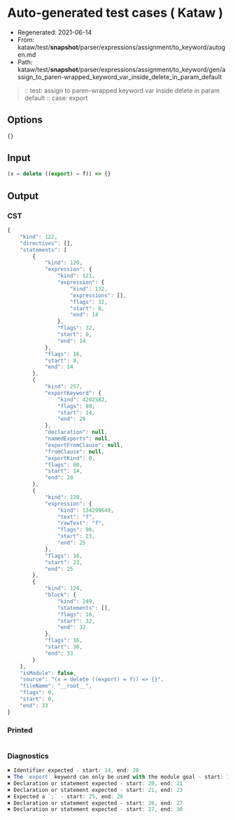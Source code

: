 # Auto-generated test cases ( Kataw )
- Regenerated: 2021-06-14
- From: kataw/test/__snapshot__/parser/expressions/assignment/to_keyword/autogen.md
- Path: kataw/test/__snapshot__/parser/expressions/assignment/to_keyword/gen/assign_to_paren-wrapped_keyword_var_inside_delete_in_param_default
> :: test: assign to paren-wrapped keyword var inside delete in param default
> :: case: export
## Options

`````js
{}
`````
## Input

`````js
(x = delete ((export) = f)) => {}
`````
## Output

### CST

```javascript
{
    "kind": 122,
    "directives": [],
    "statements": [
        {
            "kind": 120,
            "expression": {
                "kind": 121,
                "expression": {
                    "kind": 132,
                    "expressions": [],
                    "flags": 32,
                    "start": 0,
                    "end": 14
                },
                "flags": 32,
                "start": 0,
                "end": 14
            },
            "flags": 16,
            "start": 0,
            "end": 14
        },
        {
            "kind": 257,
            "exportKeyword": {
                "kind": 4202582,
                "flags": 80,
                "start": 14,
                "end": 20
            },
            "declaration": null,
            "namedExports": null,
            "exportFromClause": null,
            "fromClause": null,
            "exportKind": 0,
            "flags": 80,
            "start": 14,
            "end": 20
        },
        {
            "kind": 120,
            "expression": {
                "kind": 134299649,
                "text": "f",
                "rawText": "f",
                "flags": 96,
                "start": 23,
                "end": 25
            },
            "flags": 16,
            "start": 23,
            "end": 25
        },
        {
            "kind": 124,
            "block": {
                "kind": 249,
                "statements": [],
                "flags": 16,
                "start": 32,
                "end": 32
            },
            "flags": 16,
            "start": 30,
            "end": 33
        }
    ],
    "isModule": false,
    "source": "(x = delete ((export) = f)) => {}",
    "fileName": "__root__",
    "flags": 0,
    "start": 0,
    "end": 33
}
```

### Printed

```javascript

```

### Diagnostics

```javascript
✖ Identifier expected - start: 14, end: 20
✖ The `export` keyword can only be used with the module goal - start: 14, end: 20
✖ Declaration or statement expected - start: 20, end: 21
✖ Declaration or statement expected - start: 21, end: 23
✖ Expected a `;` - start: 25, end: 26
✖ Declaration or statement expected - start: 26, end: 27
✖ Declaration or statement expected - start: 27, end: 30

```

